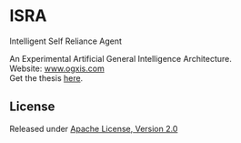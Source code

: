 # ISRA
Intelligent Self Reliance Agent

An Experimental Artificial General Intelligence Architecture.  
Website: www.ogxis.com  
Get the thesis [here](http://ogxis.com/assets/isra.pdf).

## License
Released under [Apache License, Version 2.0](https://www.apache.org/licenses/LICENSE-2.0)
